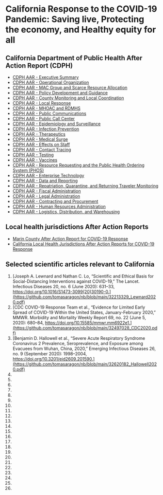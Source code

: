 # California Response to the COVID-19 Pandemic: Saving live, Protecting the economy, and Healthy equity for all

## California Department of Public Health After Action Report (CDPH)
- [CDPH AAR - Executive Summary](https://github.com/tomasaragon/nb/blob/main/00_CDPH-AAR_Executive-Summary.pdf)
- [CDPH AAR - Operational Organization](https://github.com/tomasaragon/nb/blob/main/01_CDPH-AAR_Operational-Organization.pdf)
- [CDPH AAR - MAC Group and Scarce Resource Allocation](https://github.com/tomasaragon/nb/blob/main/02_CDPH-AAR_MAC-Group-and-Scarce-Resource-Allocation.pdf) 
- [CDPH AAR - Policy Development and Guidance](https://github.com/tomasaragon/nb/blob/main/03_CDPH-AAR_Policy-Development-and-Guidance.pdf)
- [CDPH AAR - County Monitoring and Local Coordination](https://github.com/tomasaragon/nb/blob/main/04_CDPH-AAR_County-Monitoring-and-Local-Coordination-Final.pdf)
- [CDPH AAR - Local Response](https://github.com/tomasaragon/nb/blob/main/05_CDPH-AAR_Local-Response.pdf)
- [CDPH AAR - MHOAC and RDMHS](https://github.com/tomasaragon/nb/blob/main/06_CDPH-AAR_MHOAC-and-RDMHS.pdf)
- [CDPH AAR - Public Communications](https://github.com/tomasaragon/nb/blob/main/07_CDPH-AAR_Public-Communications.pdf)
- [CDPH AAR - Public Call Center](https://github.com/tomasaragon/nb/blob/main/08_CDPH-AAR_Public-Call-Center.pdf)
- [CDPH AAR - Epidemiology and Surveillance](https://github.com/tomasaragon/nb/blob/main/09_CDPH-AAR_Epidemiology-and-Surveillance.pdf)
- [CDPH AAR - Infection Prevention](https://github.com/tomasaragon/nb/blob/main/10_CDPH-AAR_Infection-Prevention.pdf)
- [CDPH AAR - Therapeutics](https://github.com/tomasaragon/nb/blob/main/11_CDPH-AAR_Therapeutics.pdf)
- [CDPH AAR - Medical Surge](https://github.com/tomasaragon/nb/blob/main/12_CDPH-AAR_Medical-Surge.pdf)
- [CDPH AAR - Effects on Staff](https://github.com/tomasaragon/nb/blob/main/13_CDPH-AAR_Effects-on-Staff.pdf)
- [CDPH AAR - Contact Tracing](https://github.com/tomasaragon/nb/blob/main/14_CDPH-AAR_Contact-Tracing.pdf)
- [CDPH AAR - Testing](https://github.com/tomasaragon/nb/blob/main/15_CDPH-AAR_Testing.pdf)
- [CDPH AAR - Vaccines](https://github.com/tomasaragon/nb/blob/main/16_CDPH-AAR_Vaccines.pdf)
- [CDPH AAR - Resource Requesting and the Public Health Ordering System (PHOS)](https://github.com/tomasaragon/nb/blob/main/17_CDPH-AAR_Resource-Requesting-and-the-Public-Health-Ordering-System-(PHOS).pdf)
- [CDPH AAR - Enterprise Technology](https://github.com/tomasaragon/nb/blob/main/18_CDPH-AAR_Enterprise-Technology.pdf)
- [CDPH AAR - Data and Reporting](https://github.com/tomasaragon/nb/blob/main/19_CDPH-AAR_Data-and-Reporting.pdf)
- [CDPH AAR - Repatriation, Quarantine, and Returning Traveler Monitoring](https://github.com/tomasaragon/nb/blob/main/20_CDPH-AAR_Repatriation-Quarantine-and-Returning-Traveler-Monitoring.pdf)
- [CDPH AAR - Fiscal Administration](https://github.com/tomasaragon/nb/blob/main/21_CDPH-AAR_Fiscal-Administration.pdf)
- [CDPH AAR - Legal Administration](https://github.com/tomasaragon/nb/blob/main/22_CDPH-AAR_Legal-Administration.pdf)
- [CDPH AAR - Contracting and Procurement](https://github.com/tomasaragon/nb/blob/main/23_CDPH-AAR_Contracting-and-Procurement.pdf)
- [CDPH AAR - Human Resources Administration](https://github.com/tomasaragon/nb/blob/main/24_CDPH-AAR_Human%20Resources%20Administration.pdf)
- [CDPH AAR - Logistics, Distribution, and Warehousing](https://github.com/tomasaragon/nb/blob/main/25_CDPH-AAR_Logistics-Distribution-and-Warehousing.pdf) 

## Local health jurisdictions After Action Reports
- [Marin County After Action Report for COVID-19 Response](https://github.com/tomasaragon/nb/blob/main/AAR_Marin.pdf)
- [California Local Health Jurisdictions After Action Reports for COVID-19 Response](https://github.com/tomasaragon/nb/blob/main/AARs_LHJs_CA_no-marin.pdf)

## Selected scientific articles relevant to California
1. [Joseph A. Lewnard and Nathan C. Lo, “Scientific and Ethical Basis for Social-Distancing Interventions against COVID-19,” The Lancet. Infectious Diseases 20, no. 6 (June 2020): 631–33, https://doi.org/10.1016/S1473-3099(20)30190-0.](https://github.com/tomasaragon/nb/blob/main/32213329_Lewnard2020.pdf)
2. [CDC COVID-19 Response Team et al., “Evidence for Limited Early Spread of COVID-19 Within the United States, January-February 2020,” MMWR. Morbidity and Mortality Weekly Report 69, no. 22 (June 5, 2020): 680–84, https://doi.org/10.15585/mmwr.mm6922e1.](https://github.com/tomasaragon/nb/blob/main/32497028_CDC2020.pdf) 
3. [Benjamin D. Hallowell et al., “Severe Acute Respiratory Syndrome Coronavirus 2 Prevalence, Seroprevalence, and Exposure among Evacuees from Wuhan, China, 2020,” Emerging Infectious Diseases 26, no. 9 (September 2020): 1998–2004, https://doi.org/10.3201/eid2609.201590.](https://github.com/tomasaragon/nb/blob/main/32620182_Hallowell2020.pdf)
4. []()
5. []()
6. []()
7. []()
8. []()
9. []()
10. []()
11. []()
12. []()
13. []()
14. []()
15. []()
16. []()
17. []()
18. []()
19. []()
20. []()
21. []()
22. []()
23. []()
24. []()
25. []()
26. []() 

